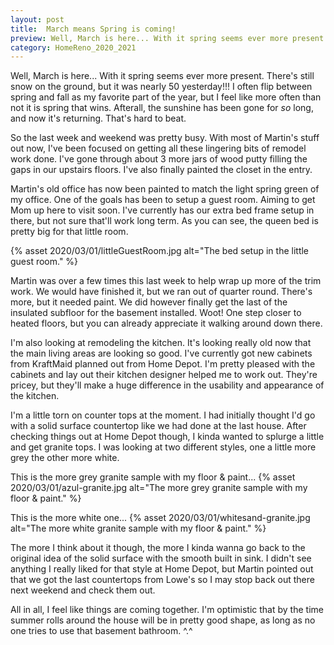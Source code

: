 ```yaml
---
layout: post
title:  March means Spring is coming!
preview: Well, March is here... With it spring seems ever more present. There's still snow on the ground, but it was nearly 50 yesterday!!!
category: HomeReno_2020_2021
---
```


Well, March is here... With it spring seems ever more present. There's still snow on the ground, but it was nearly 50 yesterday!!! I often flip between spring and fall as my favorite part of the year, but I feel like more often than not it is spring that wins. Afterall, the sunshine has been gone for *so* long, and now it's returning. That's hard to beat.

So the last week and weekend was pretty busy. With most of Martin's stuff out now, I've been focused on getting all these lingering bits of remodel work done. I've gone through about 3 more jars of wood putty filling the gaps in our upstairs floors. I've also finally painted the closet in the entry. 

Martin's old office has now been painted to match the light spring green of my office. One of the goals has been to setup a guest room. Aiming to get Mom up here to visit soon. I've currently has our extra bed frame setup in there, but not sure that'll work long term. As you can see, the queen bed is pretty big for that little room.

{% asset 2020/03/01/littleGuestRoom.jpg alt="The bed setup in the little guest room." %}

Martin was over a few times this last week to help wrap up more of the trim work. We would have finished it, but we ran out of quarter round. There's more, but it needed paint. We did however finally get the last of the insulated subfloor for the basement installed. Woot! One step closer to heated floors, but you can already appreciate it walking around down there. 

I'm also looking at remodeling the kitchen. It's looking really old now that the main living areas are looking so good. I've currently got new cabinets from KraftMaid planned out from Home Depot. I'm pretty pleased with the cabinets and lay out their kitchen designer helped me to work out. They're pricey, but they'll make a huge difference in the usability and appearance of the kitchen. 

I'm a little torn on counter tops at the moment. I had initially thought I'd go with a solid surface countertop like we had done at the last house. After checking things out at Home Depot though, I kinda wanted to splurge a little and get granite tops. I was looking at two different styles, one a little more grey the other more white.

This is the more grey granite sample with my floor & paint...
{% asset 2020/03/01/azul-granite.jpg alt="The more grey granite sample with my floor & paint." %}

This is the more white one...
{% asset 2020/03/01/whitesand-granite.jpg alt="The more white granite sample with my floor & paint." %}

The more I think about it though, the more I kinda wanna go back to the original idea of the solid surface with the smooth built in sink. I didn't see anything I really liked for that style at Home Depot, but Martin pointed out that we got the last countertops from Lowe's so I may stop back out there next weekend and check them out.

All in all, I feel like things are coming together. I'm optimistic that by the time summer rolls around the house will be in pretty good shape, as long as no one tries to use that basement bathroom. ^.^
